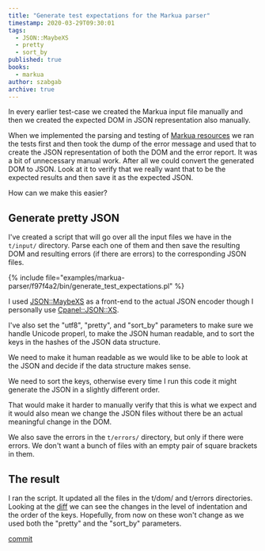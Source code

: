 ```yaml
---
title: "Generate test expectations for the Markua parser"
timestamp: 2020-03-29T09:30:01
tags:
  - JSON::MaybeXS
  - pretty
  - sort_by
published: true
books:
  - markua
author: szabgab
archive: true
---
```



In every earlier test-case we created the Markua input file manually and then we created the expected DOM in JSON representation also manually.

When we implemented the parsing and testing of [Markua resources](/markua-resources-include-files) we ran the tests first and then took the dump of the error message and used that to create the JSON representation of both the DOM and the error report. It was a bit of unnecessary manual work. After all we could convert the generated DOM to JSON. Look at it to verify that we really  want that to be the expected results and then save it as the expected JSON.

How can we make this easier?


## Generate pretty JSON

I've created a script that will go over all the input files we have in the `t/input/` directory.
Parse each one of them and then save the resulting DOM and resulting errors (if there are errors) to the corresponding
JSON files.

{% include file="examples/markua-parser/f97f4a2/bin/generate_test_expectations.pl" %}

I used [JSON::MaybeXS](https://metacpan.org/pod/JSON::MaybeXS) as a front-end to the actual JSON encoder
though I personally use [Cpanel::JSON::XS](https://metacpan.org/pod/Cpanel::JSON::XS).

I've also set the "utf8", "pretty", and "sort_by" parameters to make sure we handle Unicode properl,
to make the JSON human readable, and to sort the keys in the hashes of the JSON data structure.

We need to make it human readable as we would like to be able to look at the JSON and decide if the data structure makes sense.

We need to sort the keys, otherwise every time I run this code it might generate the JSON in a slightly different order.

That would make it harder to manually verify that this is what we expect and it would also mean we change the JSON files without there be an actual meaningful change in the DOM.

We also save the errors in the `t/errors/` directory, but only if there were errors. We don't want a bunch of files with an empty pair of square brackets in them.

## The result

I ran the script. It updated all the files in the t/dom/ and t/errors directories. Looking at the <a href="">diff</a> we can see the changes in the level of indentation and the order of the keys. Hopefully, from now on these won't change as we used both the "pretty" and the "sort_by" parameters.

[commit](https://github.com/szabgab/perl5-markua-parser/commit/f97f4a29a77b600c6df288eb37d5c486df24063a)
